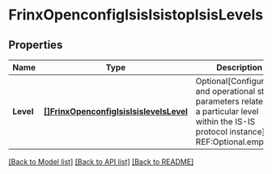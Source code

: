# FrinxOpenconfigIsisIsistopIsisLevels

## Properties
Name | Type | Description | Notes
------------ | ------------- | ------------- | -------------
**Level** | [**[]FrinxOpenconfigIsisIsislevelsLevel**](frinx.openconfig.isis.isislevels.Level.md) | Optional[Configuration and operational state parameters related to a particular level within the IS-IS protocol instance] REF:Optional.empty | [optional] [default to null]

[[Back to Model list]](../README.md#documentation-for-models) [[Back to API list]](../README.md#documentation-for-api-endpoints) [[Back to README]](../README.md)


